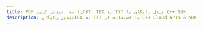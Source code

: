 ---title: PDF را به  تبدیل کنیدTXT، TEX به TXT مبدل رایگان یا C++ SDKdescription: تبدیل رایگانTEX به TXT با استفاده از C++ Cloud APIs & SDK همچنین اسناد PDF را در Cloud ایجاد، ویرایش و رندر کنید.---